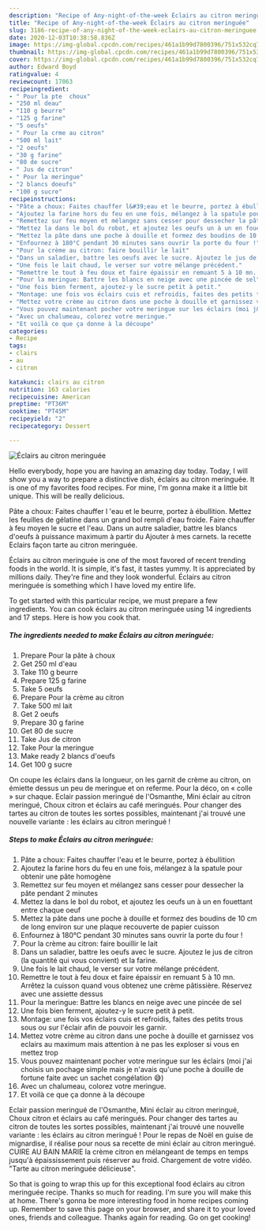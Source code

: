 ```yaml
---
description: "Recipe of Any-night-of-the-week Éclairs au citron meringuée"
title: "Recipe of Any-night-of-the-week Éclairs au citron meringuée"
slug: 3186-recipe-of-any-night-of-the-week-eclairs-au-citron-meringuee
date: 2020-12-03T10:38:58.836Z
image: https://img-global.cpcdn.com/recipes/461a1b99d7800396/751x532cq70/eclairs-au-citron-meringuee-photo-principale-de-la-recette.jpg
thumbnail: https://img-global.cpcdn.com/recipes/461a1b99d7800396/751x532cq70/eclairs-au-citron-meringuee-photo-principale-de-la-recette.jpg
cover: https://img-global.cpcdn.com/recipes/461a1b99d7800396/751x532cq70/eclairs-au-citron-meringuee-photo-principale-de-la-recette.jpg
author: Edward Boyd
ratingvalue: 4
reviewcount: 17063
recipeingredient:
- " Pour la pte  choux"
- "250 ml deau"
- "110 g beurre"
- "125 g farine"
- "5 oeufs"
- " Pour la crme au citron"
- "500 ml lait"
- "2 oeufs"
- "30 g farine"
- "80 de sucre"
- " Jus de citron"
- " Pour la meringue"
- "2 blancs doeufs"
- "100 g sucre"
recipeinstructions:
- "Pâte a choux: Faites chauffer l&#39;eau et le beurre, portez à ébullition"
- "Ajoutez la farine hors du feu en une fois, mélangez à la spatule pour obtenir une pâte homogène"
- "Remettez sur feu moyen et mélangez sans cesser pour dessecher la pâte pendant 2 minutes"
- "Mettez la dans le bol du robot, et ajoutez les oeufs un à un en fouettant entre chaque oeuf"
- "Mettez la pâte dans une poche à douille et formez des boudins de 10 cm de long environ sur une plaque recouverte de papier cuisson"
- "Enfournez à 180°C pendant 30 minutes sans ouvrir la porte du four !"
- "Pour la crème au citron: faire bouillir le lait"
- "Dans un saladier, battre les oeufs avec le sucre. Ajoutez le jus de citron (la quantité qui vous convient) et la farine."
- "Une fois le lait chaud, le verser sur votre mélange précédent."
- "Remettre le tout à feu doux et faire épaissir en remuant 5 à 10 mn. Arrêtez la cuisson quand vous obtenez une crème pâtissière. Réservez avec une assiette dessus"
- "Pour la meringue: Battre les blancs en neige avec une pincée de sel"
- "Une fois bien ferment, ajoutez-y le sucre petit à petit."
- "Montage: une fois vos éclairs cuis et refroidis, faites des petits trous sous ou sur l&#39;éclair afin de pouvoir les garnir."
- "Mettez votre crème au citron dans une poche à douille et garnissez vos eclairs au maximum mais attention à ne pas les exploser si vous en mettez trop"
- "Vous pouvez maintenant pocher votre meringue sur les éclairs (moi j&#39;ai choisis un pochage simple mais je n&#39;avais qu&#39;une poche à douille de fortune faite avec un sachet congélation 😅)"
- "Avec un chalumeau, colorez votre meringue."
- "Et voilà ce que ça donne à la découpe"
categories:
- Recipe
tags:
- clairs
- au
- citron

katakunci: clairs au citron 
nutrition: 163 calories
recipecuisine: American
preptime: "PT36M"
cooktime: "PT45M"
recipeyield: "2"
recipecategory: Dessert

---
```



![Éclairs au citron meringuée](https://img-global.cpcdn.com/recipes/461a1b99d7800396/751x532cq70/eclairs-au-citron-meringuee-photo-principale-de-la-recette.jpg)

Hello everybody, hope you are having an amazing day today. Today, I will show you a way to prepare a distinctive dish, éclairs au citron meringuée. It is one of my favorites food recipes. For mine, I'm gonna make it a little bit unique. This will be really delicious.

Pâte a choux: Faites chauffer l &#39;eau et le beurre, portez à ébullition. Mettez les feuilles de gélatine dans un grand bol rempli d&#39;eau froide. Faire chauffer à feu moyen le sucre et l&#39;eau. Dans un autre saladier, battre les blancs d&#39;oeufs à puissance maximum à partir du Ajouter à mes carnets. la recette Eclairs façon tarte au citron meringuée.

Éclairs au citron meringuée is one of the most favored of recent trending foods in the world. It is simple, it's fast, it tastes yummy. It is appreciated by millions daily. They're fine and they look wonderful. Éclairs au citron meringuée is something which I have loved my entire life.


To get started with this particular recipe, we must prepare a few ingredients. You can cook éclairs au citron meringuée using 14 ingredients and 17 steps. Here is how you cook that.

<!--inarticleads1-->

##### The ingredients needed to make Éclairs au citron meringuée:

1. Prepare  Pour la pâte à choux
1. Get 250 ml d&#39;eau
1. Take 110 g beurre
1. Prepare 125 g farine
1. Take 5 oeufs
1. Prepare  Pour la crème au citron
1. Take 500 ml lait
1. Get 2 oeufs
1. Prepare 30 g farine
1. Get 80 de sucre
1. Take  Jus de citron
1. Take  Pour la meringue
1. Make ready 2 blancs d&#39;oeufs
1. Get 100 g sucre


On coupe les éclairs dans la longueur, on les garnit de crème au citron, on émiette dessus un peu de meringue et on referme. Pour la déco, on « colle » sur chaque. Eclair passion meringué de l&#39;Osmanthe, Mini éclair au citron meringué, Choux citron et éclairs au café meringués. Pour changer des tartes au citron de toutes les sortes possibles, maintenant j&#39;ai trouvé une nouvelle variante : les éclairs au citron meringué ! 

<!--inarticleads2-->

##### Steps to make Éclairs au citron meringuée:

1. Pâte a choux: Faites chauffer l&#39;eau et le beurre, portez à ébullition
1. Ajoutez la farine hors du feu en une fois, mélangez à la spatule pour obtenir une pâte homogène
1. Remettez sur feu moyen et mélangez sans cesser pour dessecher la pâte pendant 2 minutes
1. Mettez la dans le bol du robot, et ajoutez les oeufs un à un en fouettant entre chaque oeuf
1. Mettez la pâte dans une poche à douille et formez des boudins de 10 cm de long environ sur une plaque recouverte de papier cuisson
1. Enfournez à 180°C pendant 30 minutes sans ouvrir la porte du four !
1. Pour la crème au citron: faire bouillir le lait
1. Dans un saladier, battre les oeufs avec le sucre. Ajoutez le jus de citron (la quantité qui vous convient) et la farine.
1. Une fois le lait chaud, le verser sur votre mélange précédent.
1. Remettre le tout à feu doux et faire épaissir en remuant 5 à 10 mn. Arrêtez la cuisson quand vous obtenez une crème pâtissière. Réservez avec une assiette dessus
1. Pour la meringue: Battre les blancs en neige avec une pincée de sel
1. Une fois bien ferment, ajoutez-y le sucre petit à petit.
1. Montage: une fois vos éclairs cuis et refroidis, faites des petits trous sous ou sur l&#39;éclair afin de pouvoir les garnir.
1. Mettez votre crème au citron dans une poche à douille et garnissez vos eclairs au maximum mais attention à ne pas les exploser si vous en mettez trop
1. Vous pouvez maintenant pocher votre meringue sur les éclairs (moi j&#39;ai choisis un pochage simple mais je n&#39;avais qu&#39;une poche à douille de fortune faite avec un sachet congélation 😅)
1. Avec un chalumeau, colorez votre meringue.
1. Et voilà ce que ça donne à la découpe


Eclair passion meringué de l&#39;Osmanthe, Mini éclair au citron meringué, Choux citron et éclairs au café meringués. Pour changer des tartes au citron de toutes les sortes possibles, maintenant j&#39;ai trouvé une nouvelle variante : les éclairs au citron meringué ! Pour le repas de Noël en guise de mignardise, il réalise pour nous sa recette de mini éclair au citron meringué. CUIRE AU BAIN MARIE la crème citron en mélangeant de temps en temps jusqu&#39;à épaississement puis réserver au froid. Chargement de votre vidéo. &#34;Tarte au citron meringuée délicieuse&#34;. 

So that is going to wrap this up for this exceptional food éclairs au citron meringuée recipe. Thanks so much for reading. I'm sure you will make this at home. There's gonna be more interesting food in home recipes coming up. Remember to save this page on your browser, and share it to your loved ones, friends and colleague. Thanks again for reading. Go on get cooking!
